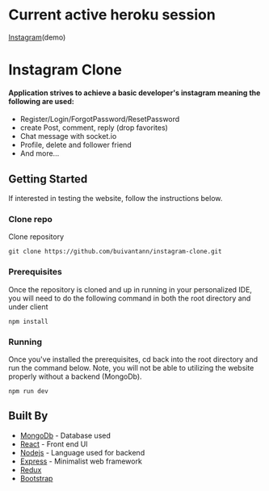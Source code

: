 # Current active heroku session

[Instagram](https://instagram-clone-mernstack.herokuapp.com)(demo)

# Instagram Clone

#### Application strives to achieve a basic developer's instagram meaning the following are used: 

- Register/Login/ForgotPassword/ResetPassword
- create Post, comment, reply (drop favorites)
- Chat message with socket.io
- Profile, delete and follower friend
- And more...


## Getting Started

If interested in testing the website, follow the instructions below.

### Clone repo

Clone repository 

```
git clone https://github.com/buivantann/instagram-clone.git
```



### Prerequisites

Once the repository is cloned and up in running in your personalized IDE, you will need to do the following command in both the root directory and under client

```
npm install
```

### Running

Once you've installed the prerequisites, cd back into the root directory and run the command below. Note, you will not be able to utilizing the website properly without a backend (MongoDb).

```
npm run dev
```

## Built By  

- [MongoDb](https://www.mongodb.com/) - Database used
- [React](https://reactjs.org/) - Front end UI
- [Nodejs](https://nodejs.org/en/) - Language used for backend
- [Express](https://expressjs.com/) - Minimalist web framework
- [Redux](https://redux.js.org/)
- [Bootstrap](https://getbootstrap.com/)

  
